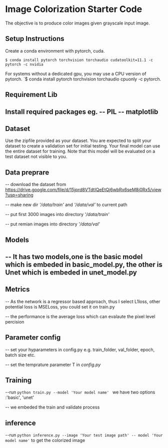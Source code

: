 # Image Colorization Starter Code
The objective is to produce color images given grayscale input image. 

## Setup Instructions
Create a conda environment with pytorch, cuda. 

`$ conda install pytorch torchvision torchaudio cudatoolkit=11.1 -c pytorch -c nvidia`

For systems without a dedicated gpu, you may use a CPU version of pytorch.
`$ conda install pytorch torchvision torchaudio cpuonly -c pytorch.

## Requirement Lib
Install required packages eg.
-- PIL
-- matplotlib
-- 

## Dataset
Use the zipfile provided as your dataset. You are expected to split your dataset to create a validation set for initial testing. Your final model can use the entire dataset for training. Note that this model will be evaluated on a test dataset not visible to you.

## Data preprare
-- download the dataset from https://drive.google.com/file/d/15jprd8VTdtIQeEtQj6wbRx6seM8j0Rx5/view?usp=sharing 

-- make new dir  *'/data/train'*  and  *'/data/val'* to current path

-- put first 3000 images into directory *'/data/train'* 

-- put remian images into directory *'/data/val'* 
## Models

-- It has two models,one is the basic model which is embeded in basic_model.py, the other is Unet which is embeded in unet_model.py
-- 
## Metrics
-- As the network is a regressor based approach, thus I select L1loss, other potential loss is MSELoss, you could set it on train.py

-- the performance is the average loss which can evalaute the pixel level percision 

## Parameter config

-- set your hyparameters in config.py e.g. train_folder, val_folder, epoch, batch size etc.

-- set the temprature parameter T in *config.py*

## Training
--run `python train.py --model 'Your model name' `    we have two options :'basic', 'unet'

-- we embeded the train and validate process

## inference 
--run `python inference.py --image 'Your test image path' -- model 'Your model name'` to get the colorized image
